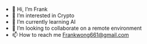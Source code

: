 - 👋 Hi, I’m Frank
- 👀 I’m interested in Crypto
- 🌱 I’m currently learning AI
- 💞️ I’m looking to collaborate on a remote environment
- 📫 How to reach me
    Frankwong661@gmail.com

<!---
SnowBlueChain/SnowBlueChain is a ✨ special ✨ repository because its `README.md` (this file) appears on your GitHub profile.
You can click the Preview link to take a look at your changes.
--->
